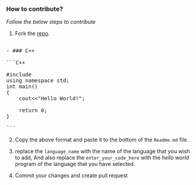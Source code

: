 ### How to contribute?

_Follow the below steps to contribute_

1. Fork the [repo](https://github.com/tonalmathew/hello-world-s).

<pre>

- ### C++

```C++

#include <iostream>
using namespace std;
int main()
{
    cout<<"Hello World!";

    return 0;
}

```
</pre>

2. Copy the above format and paste it to the bottom of the `Readme.md` file.

3. replace the `language_name` with the name of the language that you wish to add,
And also replace the `enter_your_code_here` with the _hello world_ program of the language that you have selected.

4. Commit your changes and create pull request
